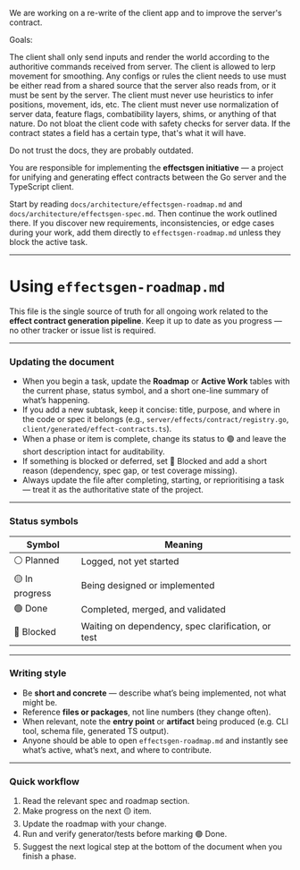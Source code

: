 We are working on a re-write of the client app and to improve the server's contract.

Goals:

The client shall only send inputs and render the world according to the authoritive commands received from server. The client is allowed to lerp movement for smoothing.
Any configs or rules the client needs to use must be either read from a shared source that the server also reads from, or it must be sent by the server.
The client must never use heuristics to infer positions, movement, ids, etc.
The client must never use normalization of server data, feature flags, combatibility layers, shims, or anything of that nature.
Do not bloat the client code with safety checks for server data. If the contract states a field has a certain type, that's what it will have.

Do not trust the docs, they are probably outdated.

You are responsible for implementing the **effectsgen initiative** — a project for unifying and generating effect contracts between the Go server and the TypeScript client.

Start by reading `docs/architecture/effectsgen-roadmap.md` and `docs/architecture/effectsgen-spec.md`.
Then continue the work outlined there. If you discover new requirements, inconsistencies, or edge cases during your work, add them directly to `effectsgen-roadmap.md` unless they block the active task.

---

# Using `effectsgen-roadmap.md`

This file is the single source of truth for all ongoing work related to the **effect contract generation pipeline**.
Keep it up to date as you progress — no other tracker or issue list is required.

---

### Updating the document

* When you begin a task, update the **Roadmap** or **Active Work** tables with the current phase, status symbol, and a short one-line summary of what’s happening.
* If you add a new subtask, keep it concise: title, purpose, and where in the code or spec it belongs (e.g., `server/effects/contract/registry.go`, `client/generated/effect-contracts.ts`).
* When a phase or item is complete, change its status to 🟢 and leave the short description intact for auditability.
* If something is blocked or deferred, set 🔴 Blocked and add a short reason (dependency, spec gap, or test coverage missing).
* Always update the file after completing, starting, or reprioritising a task — treat it as the authoritative state of the project.

---

### Status symbols

| Symbol         | Meaning                                            |
| -------------- | -------------------------------------------------- |
| ⚪ Planned      | Logged, not yet started                            |
| 🟡 In progress | Being designed or implemented                      |
| 🟢 Done        | Completed, merged, and validated                   |
| 🔴 Blocked     | Waiting on dependency, spec clarification, or test |

---

### Writing style

* Be **short and concrete** — describe what’s being implemented, not what might be.
* Reference **files or packages**, not line numbers (they change often).
* When relevant, note the **entry point** or **artifact** being produced (e.g. CLI tool, schema file, generated TS output).
* Anyone should be able to open `effectsgen-roadmap.md` and instantly see what’s active, what’s next, and where to contribute.

---

### Quick workflow

1. Read the relevant spec and roadmap section.
2. Make progress on the next 🟡 item.
3. Update the roadmap with your change.
4. Run and verify generator/tests before marking 🟢 Done.
5. Suggest the next logical step at the bottom of the document when you finish a phase.

